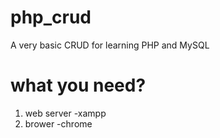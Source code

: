 # php_crud
A very basic CRUD for learning PHP and MySQL

# what you need?
1. web server -xampp
2. brower -chrome
